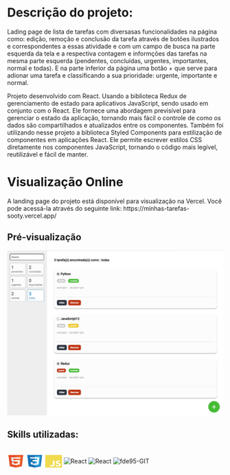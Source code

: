 <h1>Descrição do projeto:</h1>
Lading page de lista de tarefas com diversasas funcionalidades na página como: edição, remoção e conclusão da tarefa através de botões ilustrados e correspondentes a essas atividade e com um campo de busca na parte esquerda da tela e a respectiva contagem e informções das tarefas na mesma parte esquerda (pendentes, concluídas, urgentes, importantes, normal e todas). E na parte inferior da página uma botão + que serve para adionar uma tarefa e classificando a sua prioridade: urgente, importante e normal.


Projeto desenvolvido com React. Usando a biblioteca Redux de gerenciamento de estado para aplicativos JavaScript, sendo usado em conjunto com o React. Ele fornece uma abordagem previsível para gerenciar o estado da aplicação, tornando mais fácil o controle de como os dados são compartilhados e atualizados entre os componentes.
Também foi utilizando nesse projeto a biblioteca Styled Components para estilização de componentes em aplicações React. Ele permite escrever estilos CSS diretamente nos componentes JavaScript, tornando o código mais legível, reutilizável e fácil de manter.

<h1>Visualização Online</h1>
A landing page do projeto está disponível para visualização na Vercel. Você pode acessá-la através do seguinte link:
https://minhas-tarefas-sooty.vercel.app/

<h2>
    Pré-visualização
 </h2>

<img src="./src/images/Captura.JPG" atl="capa projeto">

## Skills utilizadas:
<div style="display: inline_block"><br>
  <img align="center" alt="HTML" height="30" width="40" src="https://raw.githubusercontent.com/devicons/devicon/master/icons/html5/html5-original.svg">
  <img align="center" alt="CSS" height="30" width="40" src="https://raw.githubusercontent.com/devicons/devicon/master/icons/css3/css3-original.svg">
  <img align="center" alt="Js" height="30" width="40" src="https://raw.githubusercontent.com/devicons/devicon/master/icons/javascript/javascript-plain.svg">
  <img align="center" alt="React" height="35" width="40" src="https://upload.wikimedia.org/wikipedia/commons/thumb/a/a7/React-icon.svg/512px-React-icon.svg.png?20220125121207">
   <img align="center" alt="React" height="40" width="40" src="https://cdn.icon-icons.com/icons2/2107/PNG/512/file_type_typescript_official_icon_130107.png">
  <img align="center" alt="fde95-GIT" height="30" width="40" src="https://cdn.jsdelivr.net/gh/devicons/devicon/icons/git/git-original.svg">

